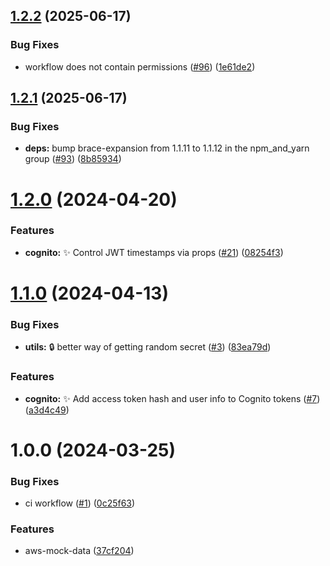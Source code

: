 ## [1.2.2](https://github.com/ShellXploit/aws-mock-data/compare/v1.2.1...v1.2.2) (2025-06-17)


### Bug Fixes

* workflow does not contain permissions ([#96](https://github.com/ShellXploit/aws-mock-data/issues/96)) ([1e61de2](https://github.com/ShellXploit/aws-mock-data/commit/1e61de2bff5e61e1d83dc191769332a490756a3c))

## [1.2.1](https://github.com/ShellXploit/aws-mock-data/compare/v1.2.0...v1.2.1) (2025-06-17)


### Bug Fixes

* **deps:** bump brace-expansion from 1.1.11 to 1.1.12 in the npm_and_yarn group ([#93](https://github.com/ShellXploit/aws-mock-data/issues/93)) ([8b85934](https://github.com/ShellXploit/aws-mock-data/commit/8b859340d7ef773a43012dcc16969d1fc6db2c81))

# [1.2.0](https://github.com/ShellXploit/aws-mock-data/compare/v1.1.0...v1.2.0) (2024-04-20)


### Features

* **cognito:** :sparkles: Control JWT timestamps via props ([#21](https://github.com/ShellXploit/aws-mock-data/issues/21)) ([08254f3](https://github.com/ShellXploit/aws-mock-data/commit/08254f398eb5904e0291c31a0b10bfa06474f91e))

# [1.1.0](https://github.com/ShellXploit/aws-mock-data/compare/v1.0.0...v1.1.0) (2024-04-13)


### Bug Fixes

* **utils:** :lock: better way of getting random secret ([#3](https://github.com/ShellXploit/aws-mock-data/issues/3)) ([83ea79d](https://github.com/ShellXploit/aws-mock-data/commit/83ea79d7fe94e8a91a8857b1a8d14d15f231e8e1))


### Features

* **cognito:** :sparkles: Add access token hash and user info to Cognito tokens ([#7](https://github.com/ShellXploit/aws-mock-data/issues/7)) ([a3d4c49](https://github.com/ShellXploit/aws-mock-data/commit/a3d4c4939253b9461030edb3b174c184b6fd9943))

# 1.0.0 (2024-03-25)


### Bug Fixes

* ci workflow ([#1](https://github.com/ShellXploit/aws-mock-data/issues/1)) ([0c25f63](https://github.com/ShellXploit/aws-mock-data/commit/0c25f63fe4638540e37bbbf768f963e116a986f9))


### Features

* aws-mock-data ([37cf204](https://github.com/ShellXploit/aws-mock-data/commit/37cf204308e857d50bdeb4b9a7f9c1997bb450cb))
